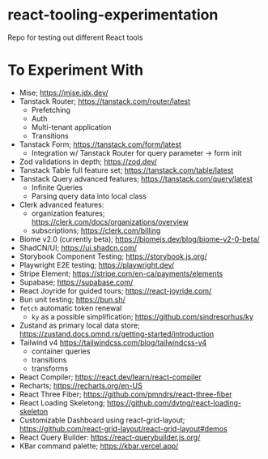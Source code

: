 # react-tooling-experimentation

Repo for testing out different React tools

# To Experiment With

- Mise; https://mise.jdx.dev/
- Tanstack Router; https://tanstack.com/router/latest
  - Prefetching
  - Auth
  - Multi-tenant application
  - Transitions
- Tanstack Form; https://tanstack.com/form/latest
  - Integration w/ Tanstack Router for query parameter -> form init
- Zod validations in depth; https://zod.dev/
- Tanstack Table full feature set; https://tanstack.com/table/latest
- Tanstack Query advanced features; https://tanstack.com/query/latest
  - Infinite Queries
  - Parsing query data into local class
- Clerk advanced features:
  - organization features; https://clerk.com/docs/organizations/overview
  - subscriptions; https://clerk.com/billing
- Biome v2.0 (currently beta); https://biomejs.dev/blog/biome-v2-0-beta/
- ShadCN/UI; https://ui.shadcn.com/
- Storybook Component Testing; https://storybook.js.org/
- Playwright E2E testing; https://playwright.dev/
- Stripe Element; https://stripe.com/en-ca/payments/elements
- Supabase; https://supabase.com/
- React Joyride for guided tours; https://react-joyride.com/
- Bun unit testing; https://bun.sh/
- `fetch` automatic token renewal
  - `ky` as a possible simplification; https://github.com/sindresorhus/ky
- Zustand as primary local data store; https://zustand.docs.pmnd.rs/getting-started/introduction
- Tailwind v4 https://tailwindcss.com/blog/tailwindcss-v4
  - container queries
  - transitions
  - transforms
- React Compiler; https://react.dev/learn/react-compiler
- Recharts; https://recharts.org/en-US
- React Three Fiber; https://github.com/pmndrs/react-three-fiber
- React Loading Skeletong; https://github.com/dvtng/react-loading-skeleton
- Customizable Dashboard using react-grid-layout; https://github.com/react-grid-layout/react-grid-layout#demos
- React Query Builder: https://react-querybuilder.js.org/
- KBar command palette; https://kbar.vercel.app/
